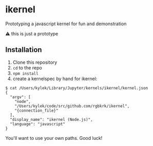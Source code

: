 # ikernel

Prototyping a javascript kernel for fun and demonstration

:warning: this is just a prototype

## Installation

1. Clone this repository
2. `cd` to the repo
3. `npm install`
4. create a kernelspec by hand for ikernel:

```
$ cat /Users/kylek/Library/Jupyter/kernels/ikernel/kernel.json
{
  "argv": [
    "node",
    "/Users/kylek/code/src/github.com/rgbkrk/ikernel",
    "{connection_file}"
  ],
  "display_name": "ikernel (Node.js)",
  "language": "javascript"
}
```

You'll want to use your own paths. Good luck!
